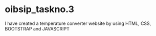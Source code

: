 # oibsip_taskno.3
I have created a temperature converter website by using HTML, CSS, BOOTSTRAP and JAVASCRIPT
